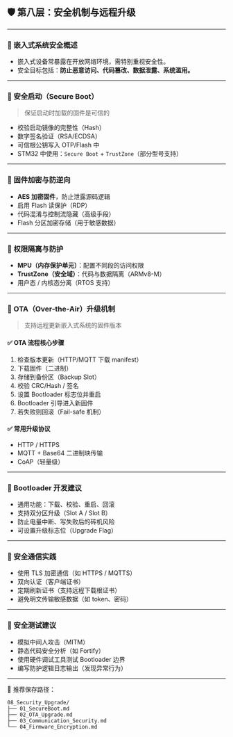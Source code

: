 
## 🛡️ 第八层：安全机制与远程升级

---

### 🔹 嵌入式系统安全概述

- 嵌入式设备常暴露在开放网络环境，需特别重视安全性。
- 安全目标包括：**防止恶意访问、代码篡改、数据泄露、系统滥用。**

---

### 🔹 安全启动（Secure Boot）

> 保证启动时加载的固件是可信的

- 校验启动镜像的完整性（Hash）
- 数字签名验证（RSA/ECDSA）
- 可信根公钥写入 OTP/Flash 中
- STM32 中使用：`Secure Boot` + `TrustZone`（部分型号支持）

---

### 🔹 固件加密与防逆向

- **AES 加密固件**，防止泄露源码逻辑
- 启用 Flash 读保护（RDP）
- 代码混淆与控制流隐藏（高级手段）
- Flash 分区加密存储（用于敏感数据）

---

### 🔹 权限隔离与防护

- **MPU（内存保护单元）**：配置不同段的访问权限
- **TrustZone（安全域）**：代码与数据隔离（ARMv8-M）
- 用户态 / 内核态分离（RTOS 支持）

---

### 🔹 OTA（Over-the-Air）升级机制

> 支持远程更新嵌入式系统的固件版本

#### ✅ OTA 流程核心步骤

1. 检查版本更新（HTTP/MQTT 下载 manifest）
2. 下载固件（二进制）
3. 存储到备份区（Backup Slot）
4. 校验 CRC/Hash / 签名
5. 设置 Bootloader 标志位并重启
6. Bootloader 引导进入新固件
7. 若失败则回滚（Fail-safe 机制）

#### ✅ 常用升级协议

- HTTP / HTTPS
- MQTT + Base64 二进制块传输
- CoAP（轻量级）

---

### 🔹 Bootloader 开发建议

- 通用功能：下载、校验、重启、回滚
- 支持双分区升级（Slot A / Slot B）
- 防止电量中断、写失败后的砖机风险
- 可设置升级标志位（Upgrade Flag）

---

### 🔹 安全通信实践

- 使用 TLS 加密通信（如 HTTPS / MQTTS）
- 双向认证（客户端证书）
- 定期刷新证书（支持远程下载根证书）
- 避免明文传输敏感数据（如 token、密码）

---

### 🔹 安全测试建议

- 模拟中间人攻击（MITM）
- 静态代码安全分析（如 Fortify）
- 使用硬件调试工具测试 Bootloader 边界
- 编写防护逻辑日志输出（发现异常行为）

---

📁 推荐保存路径：

```
08_Security_Upgrade/
├── 01_SecureBoot.md
├── 02_OTA_Upgrade.md
├── 03_Communication_Security.md
└── 04_Firmware_Encryption.md
```
